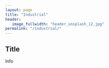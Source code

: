```yaml
---
layout: page
title: "Industrial"
header:
   image_fullwidth: "header_unsplash_12.jpg"
permalink: "/industrial/"
---
```


## Title
Info
